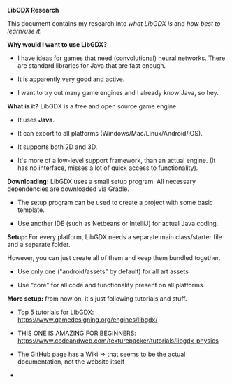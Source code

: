 **LibGDX Research**

This document contains my research into *what LibGDX is* and *how best to learn/use it*.

**Why would I want to use LibGDX?**

-   I have ideas for games that need (convolutional) neural networks. There are standard libraries for Java that are fast enough.

-   It is apparently very good and active.

-   I want to try out many game engines and I already know Java, so hey.

**What is it?** LibGDX is a free and open source game engine.

-   It uses **Java**.

-   It can export to all platforms (Windows/Mac/Linux/Android/iOS).

-   It supports both 2D and 3D.

-   It's more of a low-level support framework, than an actual engine. (It has no interface, misses a lot of quick access to functionality).

**Downloading:** LibGDX uses a small setup program. All necessary dependencies are downloaded via Gradle.

-   The setup program can be used to create a project with some basic template.

-   Use another IDE (such as Netbeans or IntelliJ) for actual Java coding.

**Setup:** For every platform, LibGDX needs a separate main class/starter file and a separate folder.

However, you can just create all of them and keep them bundled together.

-   Use only one ("android/assets" by default) for all art assets

-   Use "core" for all code and functionality present on all platforms.

**More setup:** from now on, it's just following tutorials and stuff.

-   Top 5 tutorials for LibGDX: <https://www.gamedesigning.org/engines/libgdx/>

-   THIS ONE IS AMAZING FOR BEGINNERS: <https://www.codeandweb.com/texturepacker/tutorials/libgdx-physics>

-   The GitHub page has a Wiki => that seems to be the actual documentation, not the website itself

-   

